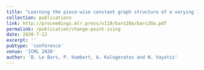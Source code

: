 ```yaml
---
title: "Learning the piece-wise constant graph structure of a varying Ising model"
collection: publications
link: http://proceedings.mlr.press/v119/bars20a/bars20a.pdf
permalink: /publication/change-point-ising
date: 2020-7-12
excerpt: ''
pubtype: 'conference'
venue: 'ICML 2020'
author: 'B. Le Bars, P. Humbert, A. Kalogeratos and N. Vayatis'
---
```

